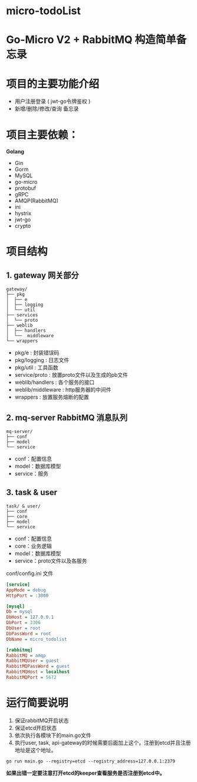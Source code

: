 # micro-todoList
# Go-Micro V2 + RabbitMQ 构造简单备忘录

# 项目的主要功能介绍

- 用户注册登录 ( jwt-go令牌鉴权 )
- 新增/删除/修改/查询 备忘录

# 项目主要依赖：

**Golang**

- Gin
- Gorm
- MySQL
- go-micro
- protobuf
- gRPC
- AMQP(RabbitMQ)
- ini
- hystrix
- jwt-go
- crypto

# 项目结构

## 1. gateway 网关部分

```
gateway/
├── pkg
│  ├── e
│  ├── logging
│  └── util
├── services
│  └── proto
├── weblib
│  ├── handlers
│  └──  middleware
└── wrappers
```
- pkg/e : 封装错误码
- pkg/logging : 日志文件
- pkg/util : 工具函数
- service/proto : 放置proto文件以及生成的pb文件
- weblib/handlers : 各个服务的接口
- weblib/middleware : http服务器的中间件
- wrappers : 放置服务熔断的配置

## 2. mq-server RabbitMQ 消息队列

```
mq-server/
├── conf
├── model
└── service
```

- conf：配置信息
- model：数据库模型
- service：服务

## 3. task & user

```
task/ & user/
├── conf
├── core
├── model
└── service
```

- conf：配置信息
- core：业务逻辑
- model：数据库模型
- service：proto文件以及各服务

conf/config.ini 文件
```ini
[service]
AppMode = debug
HttpPort = :3000

[mysql]
Db = mysql
DbHost = 127.0.0.1
DbPort = 3306
DbUser = root
DbPassWord = root
DbName = micro_todolist

[rabbitmq]
RabbitMQ = amqp
RabbitMQUser = guest
RabbitMQPassWord = guest
RabbitMQHost = localhost
RabbitMQPort = 5672
```



# 运行简要说明
1. 保证rabbitMQ开启状态
2. 保证etcd开启状态
3. 依次执行各模块下的main.go文件
4. 执行user, task, api-gateway的时候需要后面加上这个，注册到etcd并且注册地址是这个地址。
```
go run main.go --registry=etcd --registry_address=127.0.0.1:2379
```

**如果出错一定要注意打开etcd的keeper查看服务是否注册到etcd中。**
